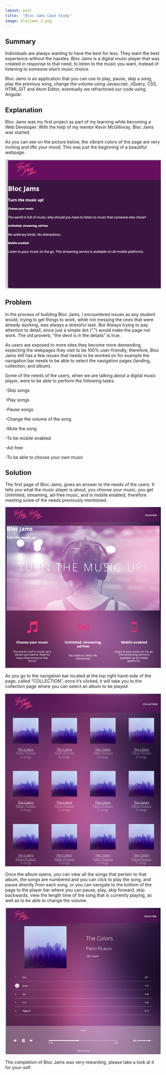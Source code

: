```yaml
---
layout: post
title:  "Bloc Jams Case Study"
image: blocjams_3.png
---
```


## Summary
Individuals are always wanting to have the best for less.
They want the best experience without the hassles.
Bloc Jams is a digital music player that was created in response to that need,
to listen to the music you want, instead of listening to someone else’s
music choice.

Bloc Jams is an application that you can use to play, pause, skip a song,
play the previous song, change the volume using Javascript, JQuery, CSS, HTML,GIT
and Atom Editor, eventually we refractored our code using Angular.

## Explanation
Bloc Jams was my first project as part of my learning while becoming a Web Developer.
With the help of my mentor Kevin McGillivray, Bloc Jams was started.

As you can see on the picture below, the vibrant colors of the page
are very inviting and lifts your mood. This was just the beginning of a
beautiful webpage.

![Bloc Jams ](/images/navbar_styled-ready.png)

## Problem
In the process of building Bloc Jams, I encountered issues as any student would,
trying to get things to work, while not messing the ones that were already working,
was always a stressful task. But Always trying to pay attention to detail,
since just a simple dot (“.”) would make the page not work.
The old proverb, “the devil is in the details” is true.

As users are exposed to more sites they become more demanding, expecting the webpages
they visit to be 100% user-friendly, therefore, Bloc Jams still has a few issues
that needs to be worked on for example the navigation bar needs to be
able to select the navigation pages (landing, collection, and album).

Some of the needs of the users, when we are talking about a digital music player,
were to be able to perform the following tasks:

-Skip songs

-Play songs

-Pause songs

-Change the volume of the song

-Mute the song

-To be mobile enabled

-Ad-free

-To be able to choose your own music

## Solution
The first page of Bloc Jams, gives an answer to the needs of the users.
It tells you what the music player is about, you choose your music,
you get Unlimited, streaming, ad-free music, and is mobile enabled,
therefore meeting some of the needs previously mentioned.

![Bloc Jams](/images/HomeBlocJamsReady.png)

As you go to the navigation bar located at the top right hand-side of the page,
called “COLLECTION”, once it’s clicked,  it will take you to the collection
page where you can select an album to be played.

![Collection](/images/collectionReady.png)

Once the album opens, you can view all the songs that pertain to that album,
the songs are numbered and you can click to play the song,
and pause directly from each song, or you can navigate to the bottom
of the page to the player bar where you can pause, play, skip forward,
skip backwards, view the length time of the song that is currently playing,
as well as to be able to change the volume.

![Album](/images/album3Ready.png)

The completion of Bloc Jams was very rewarding, please take a look at it for your-self.
